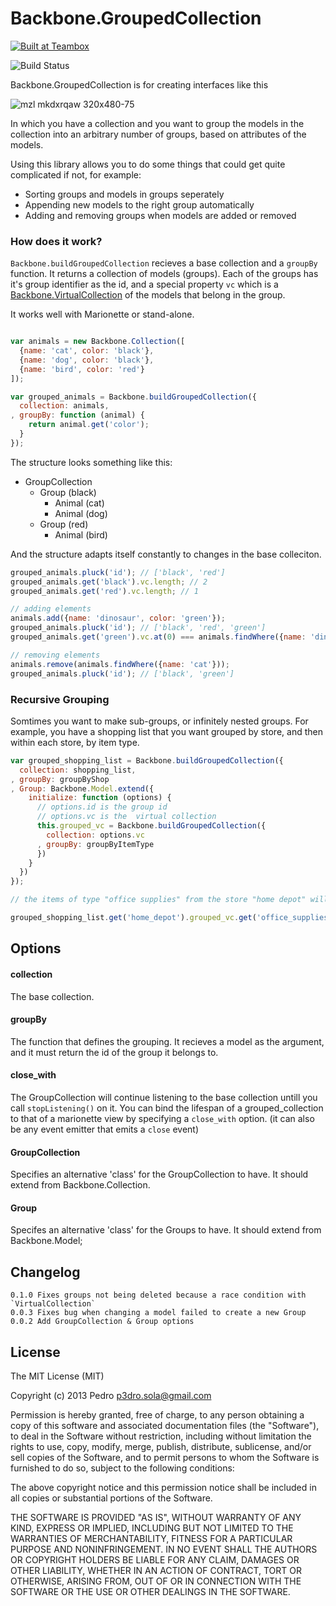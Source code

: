# Backbone.GroupedCollection

<a href="http://teambox.com"><img alt="Built at Teambox" src="http://i.imgur.com/hqNPlHe.png"/></a>

![Build Status](https://api.travis-ci.org/p3drosola/Backbone.VirtualCollection.png)

Backbone.GroupedCollection is for creating interfaces like this

![mzl mkdxrqaw 320x480-75](https://f.cloud.github.com/assets/520550/961451/b380a274-04d5-11e3-818d-783b4ec5c915.jpg)


In which you have a collection and you want to group the models in the collection into an arbitrary number of groups, based on attributes of the models.

Using this library allows you to do some things that could get quite complicated if not, for example:

- Sorting groups and models in groups seperately
- Appending new models to the right group automatically
- Adding and removing groups when models are added or removed


### How does it work?

`Backbone.buildGroupedCollection` recieves a base collection and a `groupBy` function. It returns a collection of models (groups).
Each of the groups has it's group identifier as the id, and a special property `vc` which is a [Backbone.VirtualCollection](https://github.com/p3drosola/Backbone.VirtualCollection) of the models that belong in the group.

It works well with Marionette or stand-alone.

```javascript

var animals = new Backbone.Collection([
  {name: 'cat', color: 'black'},
  {name: 'dog', color: 'black'},
  {name: 'bird', color: 'red'}
]);

var grouped_animals = Backbone.buildGroupedCollection({
  collection: animals,
, groupBy: function (animal) {
    return animal.get('color');
  }
});
```

The structure looks something like this:

- GroupCollection
    - Group (black)
        - Animal (cat)
        - Animal (dog)
    - Group (red)
        - Animal (bird)



And the structure adapts itself constantly to changes in the base colleciton.

```javascript
grouped_animals.pluck('id'); // ['black', 'red']
grouped_animals.get('black').vc.length; // 2
grouped_animals.get('red').vc.length; // 1

// adding elements
animals.add({name: 'dinosaur', color: 'green'});
grouped_animals.pluck('id'); // ['black', 'red', 'green']
grouped_animals.get('green').vc.at(0) === animals.findWhere({name: 'dinosaur'}); // true

// removing elements
animals.remove(animals.findWhere({name: 'cat'}));
grouped_animals.pluck('id'); // ['black', 'green']

```

### Recursive Grouping

Somtimes you want to make sub-groups, or infinitely nested groups. For example, you have a shopping list that you want grouped by store, and then within each store, by item type.

```javascript
var grouped_shopping_list = Backbone.buildGroupedCollection({
  collection: shopping_list,
, groupBy: groupByShop
, Group: Backbone.Model.extend({
    initialize: function (options) {
      // options.id is the group id
      // options.vc is the  virtual collection
      this.grouped_vc = Backbone.buildGroupedCollection({
        collection: options.vc
      , groupBy: groupByItemType
      })
    }
  })
});

// the items of type "office supplies" from the store "home depot" will be accesible at

grouped_shopping_list.get('home_depot').grouped_vc.get('office_supplies') // retutns a virtual collection 

```



## Options

#### collection
The base collection.

#### groupBy
The function that defines the grouping. It recieves a model as the argument, and it must return the id of the group it belongs to.

#### close_with
The GroupCollection will continue listening to the base collection untill you call `stopListening()` on it. You can bind the lifespan of a grouped_collection
to that of a marionette view by specifying a `close_with` option. (it can also be any event emitter that emits a `close` event)

#### GroupCollection
Specifies an alternative 'class' for the GroupCollection to have. It should extend from Backbone.Collection.

#### Group
Specifes an alternative 'class' for the Groups to have. It should extend from Backbone.Model;

## Changelog
```
0.1.0 Fixes groups not being deleted because a race condition with `VirtualCollection`
0.0.3 Fixes bug when changing a model failed to create a new Group
0.0.2 Add GroupCollection & Group options
```

## License
The MIT License (MIT)

Copyright (c) 2013 Pedro  p3dro.sola@gmail.com

Permission is hereby granted, free of charge, to any person obtaining a copy of this software and associated documentation files (the "Software"), to deal in the Software without restriction, including without limitation the rights to use, copy, modify, merge, publish, distribute, sublicense, and/or sell copies of the Software, and to permit persons to whom the Software is furnished to do so, subject to the following conditions:

The above copyright notice and this permission notice shall be included in all copies or substantial portions of the Software.

THE SOFTWARE IS PROVIDED "AS IS", WITHOUT WARRANTY OF ANY KIND, EXPRESS OR IMPLIED, INCLUDING BUT NOT LIMITED TO THE WARRANTIES OF MERCHANTABILITY, FITNESS FOR A PARTICULAR PURPOSE AND NONINFRINGEMENT. IN NO EVENT SHALL THE AUTHORS OR COPYRIGHT HOLDERS BE LIABLE FOR ANY CLAIM, DAMAGES OR OTHER LIABILITY, WHETHER IN AN ACTION OF CONTRACT, TORT OR OTHERWISE, ARISING FROM, OUT OF OR IN CONNECTION WITH THE SOFTWARE OR THE USE OR OTHER DEALINGS IN THE SOFTWARE.
